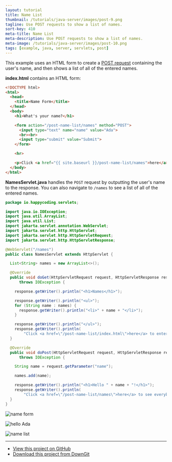 ```yaml
---
layout: tutorial
title: Name List
thumbnail: /tutorials/java-server/images/post-9.png
tagline: Use POST requests to show a list of names.
sort-key: 410
meta-title: Name List
meta-description: Use POST requests to show a list of names.
meta-image: /tutorials/java-server/images/post-10.png
tags: [example, java, server, servlets, post]
---
```


This example uses an HTML form to create a [POST request](/tutorials/java-server/post) containing the user's name, and then shows a list of all of the entered names.

**index.html** contains an HTML form:

```html
<!DOCTYPE html>
<html>
  <head>
    <title>Name Form</title>
  </head>
  <body>
    <h1>What's your name?</h1>

    <form action="/post-name-list/names" method="POST">
      <input type="text" name="name" value="Ada">
      <br><br>
      <input type="submit" value="Submit">
    </form>

    <hr>

    <p>Click <a href="{{ site.baseurl }}/post-name-list/names">here</a> to see everybody's name.</p>
  </body>
</html>
```

**NamesServlet.java** handles the `POST` request by outputting the user's name to the response. You can also navigate to `/names` to see a list of all of the entered names.

```java
package io.happycoding.servlets;

import java.io.IOException;
import java.util.ArrayList;
import java.util.List;
import jakarta.servlet.annotation.WebServlet;
import jakarta.servlet.http.HttpServlet;
import jakarta.servlet.http.HttpServletRequest;
import jakarta.servlet.http.HttpServletResponse;

@WebServlet("/names")
public class NamesServlet extends HttpServlet {

  List<String> names = new ArrayList<>();

  @Override
  public void doGet(HttpServletRequest request, HttpServletResponse response)
      throws IOException {

    response.getWriter().println("<h1>Names</h1>");

    response.getWriter().println("<ul>");
    for (String name : names) {
      response.getWriter().println("<li>" + name + "</li>");
    }

    response.getWriter().println("</ul>");
    response.getWriter().println(
        "Click <a href=\"/post-name-list/index.html\">here</a> to enter another name.");
  }

  @Override
  public void doPost(HttpServletRequest request, HttpServletResponse response)
      throws IOException {

    String name = request.getParameter("name");

    names.add(name);

    response.getWriter().println("<h1>Hello " + name + "!</h1>");
    response.getWriter().println(
        "Click <a href=\"/post-name-list/names\">here</a> to see everybody's name.");
  }
}
```

![name form](/tutorials/java-server/images/post-5.png)

![hello Ada](/tutorials/java-server/images/post-3.png)

![name list](/tutorials/java-server/images/post-4.png)

---

- [View this project on GitHub](https://github.com/KevinWorkman/HappyCoding/tree/gh-pages/examples/java-server/java-server-example-projects/post-name-list)
- [Download this project from DownGit](https://downgit.github.io/#/home?url=https://github.com/KevinWorkman/HappyCoding/tree/gh-pages/examples/java-server/java-server-example-projects/post-name-list)